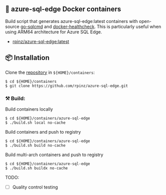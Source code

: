## 🐳 azure-sql-edge Docker containers

Build script that generates azure-sql-edge:latest containers with open-source [go-sqlcmd](https://github.com/microsoft/go-sqlcmd) and [docker-healthcheck](https://github.com/rpinz/azure-sql-edge).  This is particularly useful when using ARM64 architecture for Azure SQL Edge.

 - [rpinz/azure-sql-edge:latest](https://hub.docker.com/r/rpinz/azure-sql-edge)

## 📦 Installation

Clone the [repository](https://github.com/rpinz/azure-sql-edge.git) in `${HOME}/containers`:

```shellscript
$ cd ${HOME}/containers
$ git clone https://github.com/rpinz/azure-sql-edge.git
```

### ⚒  Build:

Build containers locally
```shellscript
$ cd ${HOME}/containers/azure-sql-edge
$ ./build.sh local no-cache
```

Build containers and push to registry
```shellscript
$ cd ${HOME}/containers/azure-sql-edge
$ ./build.sh build no-cache
```

Build multi-arch containers and push to registry
```shellscript
$ cd ${HOME}/containers/azure-sql-edge
$ ./build.sh buildx no-cache
```

TODO:
 - [ ] Quality control testing
